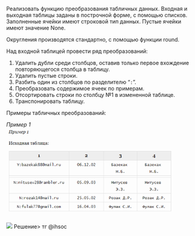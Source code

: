 Реализовать функцию преобразования табличных данных. Входная и выходная таблицы заданы в построчной форме, с помощью списков. Заполненные ячейки имеют строковой тип данных. Пустые ячейки имеют значение None.

Округления производятся стандартно, с помощью функции round.

Над входной таблицей провести ряд преобразований:

1.  Удалить дубли среди столбцов, оставив только первое вхождение повторяющегося столбца в таблицу.
2.  Удалить пустые строки.
3.  Разбить один из столбцов по разделителю “`:`”.
4.  Преобразовать содержимое ячеек по примерам.
5.  Отсортировать строки по столбцу №1 в измененной таблице.
6.  Транспонировать таблицу.

Примеры табличных преобразований:

_Пример 1_
![](https://github.com/GlamorousCar/kispython_solution/blob/main/Pasted%20image%2020230530115411.png)
![](../Файлы/Pasted%20image%2020230530115419.png)
Решение> тг @ihsoc

